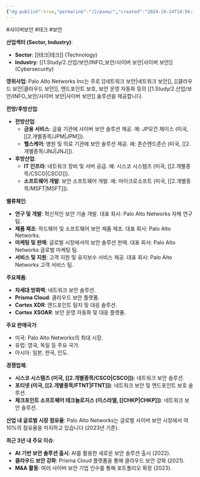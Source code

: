 ```yaml
---
{"dg-publish":true,"permalink":"/2/panw/","created":"2024-10-24T10:56:35.670+09:00","updated":"2025-07-29T21:37:05.036+09:00"}
---
```


#사이버보안 #테크 #보안 


**산업섹터 (Sector, Industry)**:

- **Sector**: [[테크\|테크]] (Technology)
- **Industry**: [[1.Study/2.산업/보안/INFO_보안/사이버 보안\|사이버 보안]] (Cybersecurity)

**영위사업**: Palo Alto Networks Inc는 주로 [[네트워크 보안\|네트워크 보안]], [[클라우드 보안\|클라우드 보안]], 엔드포인트 보호, 보안 운영 자동화 등의 [[1.Study/2.산업/보안/INFO_보안/사이버 보안\|사이버 보안]] 솔루션을 제공합니다.

**전방/후방산업**:

- **전방산업**:
    - **금융 서비스**: 금융 기관에 사이버 보안 솔루션 제공. 예: JP모건 체이스 (미국, [[2.개별종목/JPM\|JPM]]).
    - **헬스케어**: 병원 및 의료 기관에 보안 솔루션 제공. 예: 존슨앤드존슨 (미국, [[2.개별종목/JNJ\|JNJ]]).
- **후방산업**:
    - **IT 인프라**: 네트워크 장비 및 서버 공급. 예: 시스코 시스템즈 (미국, [[2.개별종목/CSCO\|CSCO]]).
    - **소프트웨어 개발**: 보안 소프트웨어 개발. 예: 마이크로소프트 (미국, [[2.개별종목/MSFT\|MSFT]]).

**밸류체인**:

- **연구 및 개발**: 혁신적인 보안 기술 개발. 대표 회사: Palo Alto Networks 자체 연구팀.
- **제품 제조**: 하드웨어 및 소프트웨어 보안 제품 제조. 대표 회사: Palo Alto Networks.
- **마케팅 및 판매**: 글로벌 시장에서의 보안 솔루션 판매. 대표 회사: Palo Alto Networks 글로벌 마케팅 팀.
- **서비스 및 지원**: 고객 지원 및 유지보수 서비스 제공. 대표 회사: Palo Alto Networks 고객 서비스 팀.

**주요제품**:

- **차세대 방화벽**: 네트워크 보안 솔루션.
- **Prisma Cloud**: 클라우드 보안 플랫폼.
- **Cortex XDR**: 엔드포인트 탐지 및 대응 솔루션.
- **Cortex XSOAR**: 보안 운영 자동화 및 대응 플랫폼.

**주요 판매국가**:

- 미국: Palo Alto Networks의 최대 시장.
- 유럽: 영국, 독일 등 주요 국가.
- 아시아: 일본, 한국, 인도.

**경쟁업체**:

- **시스코 시스템즈 (미국, [[2.개별종목/CSCO\|CSCO]])**: 네트워크 보안 솔루션.
- **포티넷 (미국, [[2.개별종목/FTNT\|FTNT]])**: 네트워크 보안 및 엔드포인트 보호 솔루션.
- **체크포인트 소프트웨어 테크놀로지스 (이스라엘, [[CHKP\|CHKP]])**: 네트워크 보안 솔루션.

**산업 내 글로벌 시장 점유율**: Palo Alto Networks는 글로벌 사이버 보안 시장에서 약 10%의 점유율을 차지하고 있습니다 (2023년 기준).

**최근 3년 내 주요 이슈**:

- **AI 기반 보안 솔루션 출시**: AI를 활용한 새로운 보안 솔루션 출시 (2022).
- **클라우드 보안 강화**: Prisma Cloud 플랫폼을 통해 클라우드 보안 강화 (2021).
- **M&A 활동**: 여러 사이버 보안 기업 인수를 통해 포트폴리오 확장 (2023).